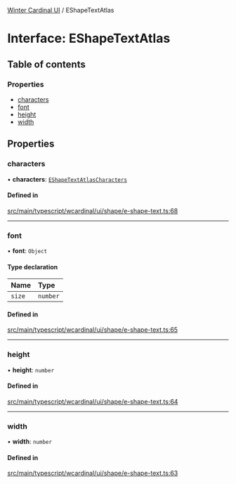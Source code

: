 [Winter Cardinal UI](../README.md) / EShapeTextAtlas

# Interface: EShapeTextAtlas

## Table of contents

### Properties

- [characters](EShapeTextAtlas.md#characters)
- [font](EShapeTextAtlas.md#font)
- [height](EShapeTextAtlas.md#height)
- [width](EShapeTextAtlas.md#width)

## Properties

### characters

• **characters**: [`EShapeTextAtlasCharacters`](EShapeTextAtlasCharacters.md)

#### Defined in

[src/main/typescript/wcardinal/ui/shape/e-shape-text.ts:68](https://github.com/winter-cardinal/winter-cardinal-ui/blob/v0.154.0/src/main/typescript/wcardinal/ui/shape/e-shape-text.ts#L68)

___

### font

• **font**: `Object`

#### Type declaration

| Name | Type |
| :------ | :------ |
| `size` | `number` |

#### Defined in

[src/main/typescript/wcardinal/ui/shape/e-shape-text.ts:65](https://github.com/winter-cardinal/winter-cardinal-ui/blob/v0.154.0/src/main/typescript/wcardinal/ui/shape/e-shape-text.ts#L65)

___

### height

• **height**: `number`

#### Defined in

[src/main/typescript/wcardinal/ui/shape/e-shape-text.ts:64](https://github.com/winter-cardinal/winter-cardinal-ui/blob/v0.154.0/src/main/typescript/wcardinal/ui/shape/e-shape-text.ts#L64)

___

### width

• **width**: `number`

#### Defined in

[src/main/typescript/wcardinal/ui/shape/e-shape-text.ts:63](https://github.com/winter-cardinal/winter-cardinal-ui/blob/v0.154.0/src/main/typescript/wcardinal/ui/shape/e-shape-text.ts#L63)
